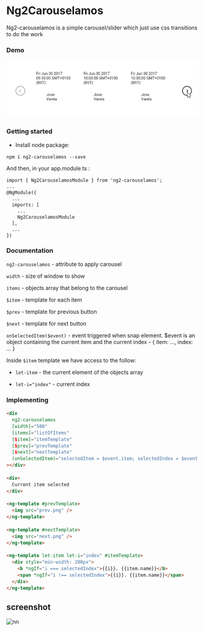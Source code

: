 # Ng2Carouselamos

Ng2-carouselamos is a simple carousel/slider which just use css transitions to do the work

### Demo
![Demo](2017-06-29_18-02-13.gif)

### Getting started
- Install node package:
```
npm i ng2-carouselamos --save
```

And then, in your app.module.ts :
```
import { Ng2CarouselamosModule } from 'ng2-carouselamos';
...
@NgModule({
  ...
  imports: [
    ...
    Ng2CarouselamosModule
  ],
  ...
})
```

### Documentation
  ```ng2-carouselamos``` - attribute to apply carousel

  ```width``` - size of window to show

  ```items``` - objects array that belong to the carousel

  ```$item``` - template for each item

  ```$prev``` - template for previous button

  ```$next``` - template for next button

  ```onSelectedItem($event)``` - event triggered when snap element. $event is an object containing the current item and the current index - { item: ..., index: ... }


  Inside ```$item``` template we have access to the follow:

  * ```let-item``` - the current element of the objects array

  * ```let-i="index"``` - current index  


### Implementing
```html
<div
  ng2-carouselamos
  [width]="500"
  [items]="listOfItems"
  [$item]="itemTemplate"
  [$prev]="prevTemplate"
  [$next]="nextTemplate"
  (onSelectedItem)="selectedItem = $event.item; selectedIndex = $event.index"
></div>

<div>
  Current item selected
</div>

<ng-template #prevTemplate>
  <img src="prev.png" />
</ng-template>

<ng-template #nextTemplate>
  <img src="next.png" />
</ng-template>

<ng-template let-item let-i="index" #itemTemplate>
  <div style="min-width: 200px">
    <b *ngIf="i === selectedIndex">{{i}}. {{item.name}}</b>
    <span *ngIf="i !== selectedIndex">{{i}}. {{item.name}}</span>
  </div>
</ng-template>
```

## screenshot

![nn](https://user-images.githubusercontent.com/12325386/28809358-914b365a-76b5-11e7-9491-5856e7d781f7.JPG)
